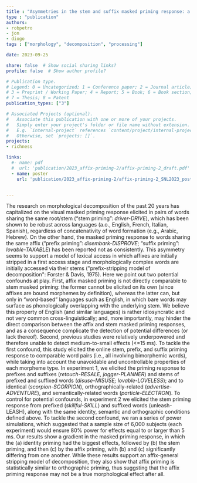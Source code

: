 ```yaml
---
title : "Asymmetries in the stem and suffix masked priming response: a large-scale online study"
type : "publication"
authors:
- robpetro
- jon
- diogo
tags : ["morphology", "decomposition", "processing"]

date: 2023-09-25

share: false  # Show social sharing links?
profile: false  # Show author profile?

# Publication type.
# Legend: 0 = Uncategorized; 1 = Conference paper; 2 = Journal article;
# 3 = Preprint / Working Paper; 4 = Report; 5 = Book; 6 = Book section;
# 7 = Thesis; 8 = Patent
publication_types: ["3"]

# Associated Projects (optional).
#   Associate this publication with one or more of your projects.
#   Simply enter your project's folder or file name without extension.
#   E.g. `internal-project` references `content/project/internal-project/index.md`.
#   Otherwise, set `projects: []`.
projects:
- richness

links:
  #- name: pdf
  #  url: 'publication/2023_affix-priming-2/affix-priming-2_draft.pdf'
  - name: poster
    url: 'publication/2023_affix-priming-2/affix-priming-2_SNL2023_poster.pdf'


---
```


The research on morphological decomposition of the past 20 years has capitalized on the visual masked priming response elicited in pairs of words sharing the same root/stem (“stem priming”: _driver-DRIVE_), which has been shown to be robust across languages (a.o., English, French, Italian, Spanish), regardless of concatenativity of word formation (e.g., Arabic, Hebrew). On the other hand, the masked priming response to words sharing the same affix (“prefix priming”: _disembark-DISPROVE_; “suffix priming”: _lovable-TAXABLE_) has been reported not as consistently. This asymmetry seems to support a model of lexical access in which affixes are initially stripped in a first access stage and morphologically complex words are initially accessed via their stems ("prefix-stripping model of decomposition": Forster & Davis, 1975). Here we point out two potential confounds at play. First, affix masked priming is not directly comparable to stem masked priming: the former cannot be elicited on its own (since affixes are bound morphemes by definition), whereas the latter can, but only in “word-based” languages such as English, in which bare words may surface as phonologically overlapping with the underlying stem. We believe this property of English (and similar languages) is rather idiosyncratic and not very common cross-linguistically; and, more importantly, may hinder the direct comparison between the affix and stem masked priming responses, and as a consequence complicate the detection of potential differences (or lack thereof). Second, previous studies were relatively underpowered and therefore unable to detect medium-to-small effects (<=15 ms). To tackle the first confound, this study elicited the online stem, prefix, and suffix priming response to comparable word pairs (i.e., all involving bimorphemic words), while taking into account the unavoidable and uncontrollable properties of each morpheme type. In experiment 1, we elicited the priming response to prefixes and suffixes (_retouch-RESALE, jogger-PLANNER_) and stems of prefixed and suffixed words (_disuse-MISUSE; lovable-LOVELESS_); and to identical (_scorpion-SCORPION_), orthographically-related (_advertise-ADVENTURE_), and semantically-related words (_particle-ELECTRON_). To control for potential confounds, in experiment 2 we elicited the stem priming response from prefixed (_skillful-SKILL_) and suffixed words (unleash-LEASH), along with the same identity, semantic and orthographic conditions defined above. To tackle the second confound, we ran a series of power simulations, which suggested that a sample size of 6,000 subjects (each experiment) would ensure 80% power for effects equal to or larger than 5 ms. Our results show a gradient in the masked priming response, in which the (a) identity priming had the biggest effects, followed by (b) the stem priming, and then (c) by the affix priming, with (b) and (c) significantly differing from one another. While these results support an affix-general stripping model of decomposition, they also show that affix priming is statistically similar to orthographic priming, thus suggsting that the affix priming response may not be a true morphological effect after all.
